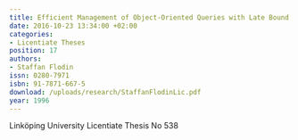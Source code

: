 ```yaml
---
title: Efficient Management of Object-Oriented Queries with Late Bound Functions
date: 2016-10-23 13:34:00 +02:00
categories:
- Licentiate Theses
position: 17
authors:
- Staffan Flodin
issn: 0280-7971
isbn: 91-7871-667-5
download: /uploads/research/StaffanFlodinLic.pdf
year: 1996
---
```


Linköping University Licentiate Thesis No 538
